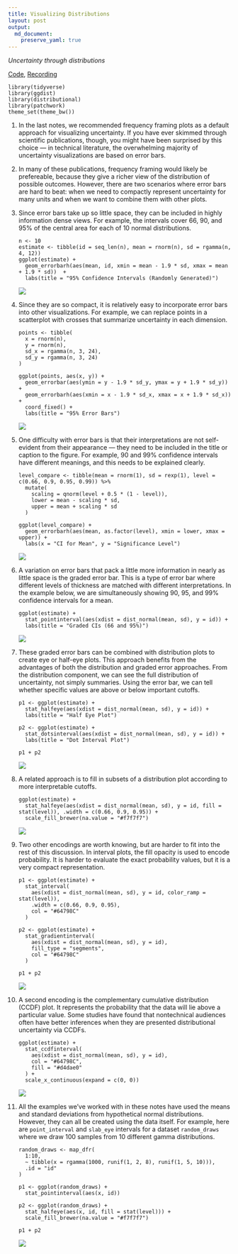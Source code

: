 ```yaml
---
title: Visualizing Distributions
layout: post
output: 
  md_document:
    preserve_yaml: true
---
```


*Uncertainty through distributions*

[Code](https://github.com/krisrs1128/stat679_code/blob/main/notes/week13-2.Rmd),
[Recording](https://mediaspace.wisc.edu/media/Week%2013%20-%202%3A%20Visualizing%20Distributions/1_g1fbf4yy)

    library(tidyverse)
    library(ggdist)
    library(distributional)
    library(patchwork)
    theme_set(theme_bw())

1.  In the last notes, we recommended frequency framing plots as a
    default approach for visualizing uncertainty. If you have ever
    skimmed through scientific publications, though, you might have been
    surprised by this choice — in technical literature, the overwhelming
    majority of uncertainty visualizations are based on error bars.

2.  In many of these publications, frequency framing would likely be
    prefereable, because they give a richer view of the distribution of
    possible outcomes. However, there are two scenarios where error bars
    are hard to beat: when we need to compactly represent uncertainty
    for many units and when we want to combine them with other plots.

3.  Since error bars take up so little space, they can be included in
    highly information dense views. For example, the intervals cover 66,
    90, and 95% of the central area for each of 10 normal distributions.

        n <- 10
        estimate <- tibble(id = seq_len(n), mean = rnorm(n), sd = rgamma(n, 4, 12))
        ggplot(estimate) +
          geom_errorbarh(aes(mean, id, xmin = mean - 1.9 * sd, xmax = mean + 1.9 * sd))  +
          labs(title = "95% Confidence Intervals (Randomly Generated)")

    ![](/stat679_notes/assets/week13-2/unnamed-chunk-3-1.png)

4.  Since they are so compact, it is relatively easy to incorporate
    error bars into other visualizations. For example, we can replace
    points in a scatterplot with crosses that summarize uncertainty in
    each dimension.

        points <- tibble(
          x = rnorm(n),
          y = rnorm(n),
          sd_x = rgamma(n, 3, 24),
          sd_y = rgamma(n, 3, 24)
        )

        ggplot(points, aes(x, y)) +
          geom_errorbar(aes(ymin = y - 1.9 * sd_y, ymax = y + 1.9 * sd_y)) +
          geom_errorbarh(aes(xmin = x - 1.9 * sd_x, xmax = x + 1.9 * sd_x)) +
          coord_fixed() +
          labs(title = "95% Error Bars")

    ![](/stat679_notes/assets/week13-2/unnamed-chunk-4-1.png)

5.  One difficulty with error bars is that their interpretations are not
    self-evident from their appearance — they need to be included in the
    title or caption to the figure. For example, 90 and 99% confidence
    intervals have different meanings, and this needs to be explained
    clearly.

        level_compare <- tibble(mean = rnorm(1), sd = rexp(1), level = c(0.66, 0.9, 0.95, 0.99)) %>%
          mutate(
            scaling = qnorm(level + 0.5 * (1 - level)),
            lower = mean - scaling * sd,
            upper = mean + scaling * sd
          )

        ggplot(level_compare) +
          geom_errorbarh(aes(mean, as.factor(level), xmin = lower, xmax = upper)) +
          labs(x = "CI for Mean", y = "Significance Level")

    ![](/stat679_notes/assets/week13-2/unnamed-chunk-5-1.png)

6.  A variation on error bars that pack a little more information in
    nearly as little space is the graded error bar. This is a type of
    error bar where different levels of thickness are matched with
    different interpretations. In the example below, we are
    simultaneously showing 90, 95, and 99% confidence intervals for a
    mean.

        ggplot(estimate) +
          stat_pointinterval(aes(xdist = dist_normal(mean, sd), y = id)) +
          labs(title = "Graded CIs (66 and 95%)")

    ![](/stat679_notes/assets/week13-2/unnamed-chunk-6-1.png)

7.  These graded error bars can be combined with distribution plots to
    create eye or half-eye plots. This approach benefits from the
    advantages of both the distribution and graded error approaches.
    From the distribution component, we can see the full distribution of
    uncertainty, not simply summaries. Using the error bar, we can tell
    whether specific values are above or below important cutoffs.

        p1 <- ggplot(estimate) +
          stat_halfeye(aes(xdist = dist_normal(mean, sd), y = id)) +
          labs(title = "Half Eye Plot")

        p2 <- ggplot(estimate) +
          stat_dotsinterval(aes(xdist = dist_normal(mean, sd), y = id)) +
          labs(title = "Dot Interval Plot")

        p1 + p2

    ![](/stat679_notes/assets/week13-2/unnamed-chunk-7-1.png)

8.  A related approach is to fill in subsets of a distribution plot
    according to more interpretable cutoffs.

        ggplot(estimate) +
          stat_halfeye(aes(xdist = dist_normal(mean, sd), y = id, fill = stat(level)), .width = c(0.66, 0.9, 0.95)) +
          scale_fill_brewer(na.value = "#f7f7f7")

    ![](/stat679_notes/assets/week13-2/unnamed-chunk-8-1.png)

9.  Two other encodings are worth knowing, but are harder to fit into
    the rest of this discussion. In interval plots, the fill opacity is
    used to encode probability. It is harder to evaluate the exact
    probability values, but it is a very compact representation.

        p1 <- ggplot(estimate) +
          stat_interval(
            aes(xdist = dist_normal(mean, sd), y = id, color_ramp = stat(level)), 
            .width = c(0.66, 0.9, 0.95),
            col = "#64798C"
          )

        p2 <- ggplot(estimate) +
          stat_gradientinterval(
            aes(xdist = dist_normal(mean, sd), y = id),
            fill_type = "segments",
            col = "#64798C"
          )

        p1 + p2

    ![](/stat679_notes/assets/week13-2/unnamed-chunk-9-1.png)

10. A second encoding is the complementary cumulative distribution
    (CCDF) plot. It represents the probability that the data will lie
    above a particular value. Some studies have found that nontechnical
    audiences often have better inferences when they are presented
    distributional uncertainty via CCDFs.

        ggplot(estimate) +
          stat_ccdfinterval(
            aes(xdist = dist_normal(mean, sd), y = id),
            col = "#64798C",
            fill = "#d4dae0"
          ) +
          scale_x_continuous(expand = c(0, 0))

    ![](/stat679_notes/assets/week13-2/unnamed-chunk-10-1.png)

11. All the examples we’ve worked with in these notes have used the
    means and standard deviations from hypothetical normal
    distributions. However, they can all be created using the data
    itself. For example, here are `point_interval` and `slab_eye`
    intervals for a dataset `random_draws` where we draw 100 samples
    from 10 different gamma distributions.

        random_draws <- map_dfr(
          1:10, 
          ~ tibble(x = rgamma(1000, runif(1, 2, 8), runif(1, 5, 10))),
          .id = "id"
        )

        p1 <- ggplot(random_draws) +
          stat_pointinterval(aes(x, id))

        p2 <- ggplot(random_draws) +
          stat_halfeye(aes(x, id, fill = stat(level))) +
          scale_fill_brewer(na.value = "#f7f7f7")

        p1 + p2

    ![](/stat679_notes/assets/week13-2/unnamed-chunk-11-1.png)
